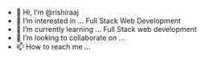 - 👋 Hi, I’m @rishiraaj
- 👀 I’m interested in ... Full Stack Web Development
- 🌱 I’m currently learning ... Full Stack web development
- 💞️ I’m looking to collaborate on ... 
- 📫 How to reach me ...

<!---
rishiraaj/rishiraaj is a ✨ special ✨ repository because its `README.md` (this file) appears on your GitHub profile.
You can click the Preview link to take a look at your changes.
--->
